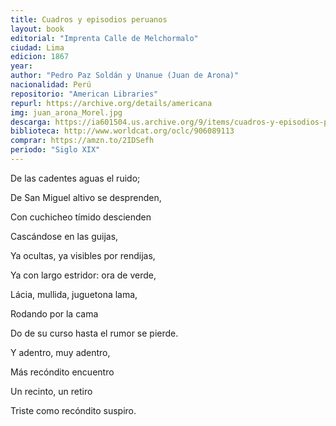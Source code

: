 ```yaml
---
title: Cuadros y episodios peruanos
layout: book
editorial: "Imprenta Calle de Melchormalo"
ciudad: Lima
edicion: 1867
year: 
author: "Pedro Paz Soldán y Unanue (Juan de Arona)"
nacionalidad: Perú
repositorio: "American Libraries"
repurl: https://archive.org/details/americana
img: juan_arona_Morel.jpg
descarga: https://ia601504.us.archive.org/9/items/cuadros-y-episodios-peruanos-y-otras-poesias/Cuadros%20y%20episodios%20peruanos%20y%20otras%20poesias.pdf
biblioteca: http://www.worldcat.org/oclc/906089113
comprar: https://amzn.to/2IDSefh
periodo: "Siglo XIX"
---
```

 
De las cadentes aguas el ruido;

De San Miguel altivo se desprenden,

Con cuchicheo tímido descienden

Cascándose en las guijas,

Ya ocultas, ya visibles por rendijas,

Ya con largo estridor: ora de verde,

Lácia, mullida, juguetona lama,

Rodando por la cama

Do de su curso hasta el rumor se pierde.

Y adentro, muy adentro,

Más recóndito encuentro

Un recinto, un retiro

Triste como recóndito suspiro.

